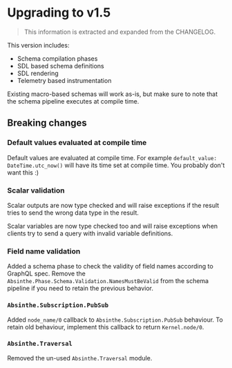# Upgrading to v1.5

> This information is extracted and expanded from the CHANGELOG.

This version includes:
* Schema compilation phases
* SDL based schema definitions
* SDL rendering
* Telemetry based instrumentation

Existing macro-based schemas will work as-is, but make sure to note that the schema pipeline executes at compile time.

## Breaking changes

### Default values evaluated at compile time

Default values are evaluated at compile time. For example `default_value: DateTime.utc_now()` will have its time set at compile time. You probably don't want this :)

### Scalar validation

Scalar outputs are now type checked and will raise exceptions if the result tries to send the wrong data type in the result.

Scalar variables are now type checked too and will raise exceptions when clients try to send a query with invalid variable definitions.

### Field name validation

Added a schema phase to check the validity of field names according to GraphQL spec. Remove the `Absinthe.Phase.Schema.Validation.NamesMustBeValid` from the schema pipeline if you need to retain the previous behavior.

### `Absinthe.Subscription.PubSub`

Added `node_name/0` callback to `Absinthe.Subscription.PubSub` behaviour. To retain old behaviour, implement this callback to return `Kernel.node/0`.

### `Absinthe.Traversal`

Removed the un-used `Absinthe.Traversal` module.

